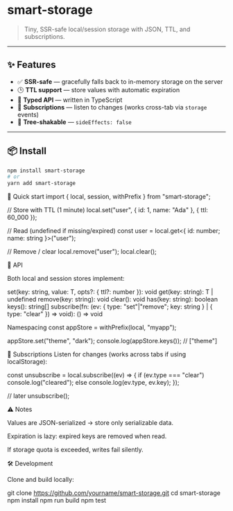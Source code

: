 # smart-storage

> Tiny, SSR-safe local/session storage with JSON, TTL, and subscriptions.

---

## ✨ Features

- ✅ **SSR-safe** — gracefully falls back to in-memory storage on the server
- 🕒 **TTL support** — store values with automatic expiration
- 🧱 **Typed API** — written in TypeScript
- 🧩 **Subscriptions** — listen to changes (works cross-tab via `storage` events)
- 🌲 **Tree-shakable** — `sideEffects: false`

---

## 📦 Install

```bash
npm install smart-storage
# or
yarn add smart-storage

```

🚀 Quick start
import { local, session, withPrefix } from "smart-storage";

// Store with TTL (1 minute)
local.set("user", { id: 1, name: "Ada" }, { ttl: 60_000 });

// Read (undefined if missing/expired)
const user = local.get<{ id: number; name: string }>("user");

// Remove / clear
local.remove("user");
local.clear();

🔑 API

Both local and session stores implement:

set<T>(key: string, value: T, opts?: { ttl?: number }): void
get<T>(key: string): T | undefined
remove(key: string): void
clear(): void
has(key: string): boolean
keys(): string[]
subscribe(fn: (ev: { type: "set"|"remove"; key: string } | { type: "clear" }) => void): () => void

Namespacing
const appStore = withPrefix(local, "myapp");

appStore.set("theme", "dark");
console.log(appStore.keys()); // ["theme"]

🔔 Subscriptions
Listen for changes (works across tabs if using localStorage):

const unsubscribe = local.subscribe((ev) => {
if (ev.type === "clear") console.log("cleared");
else console.log(ev.type, ev.key);
});

// later
unsubscribe();

⚠️ Notes

Values are JSON-serialized → store only serializable data.

Expiration is lazy: expired keys are removed when read.

If storage quota is exceeded, writes fail silently.

🛠 Development

Clone and build locally:

git clone https://github.com/yourname/smart-storage.git
cd smart-storage
npm install
npm run build
npm test
